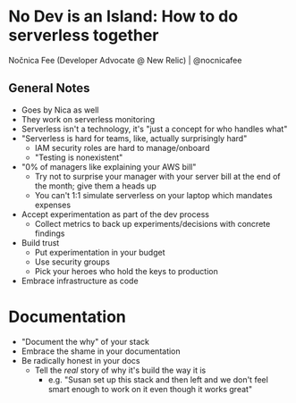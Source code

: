 # No Dev is an Island: How to do serverless together

Nočnica Fee (Developer Advocate @ New Relic) | @nocnicafee

## General Notes

- Goes by Nica as well
- They work on serverless monitoring
- Serverless isn't a technology, it's "just a concept for who handles what"
- "Serverless is hard for teams, like, actually surprisingly hard"
	- IAM security roles are hard to manage/onboard
	- "Testing is nonexistent"
- "0% of managers like explaining your AWS bill"
	- Try not to surprise your manager with your server bill at the end of the month; give them a heads up
	- You can't 1:1 simulate serverless on your laptop which mandates expenses
- Accept experimentation as part of the dev process
	- Collect metrics to back up experiments/decisions with concrete findings
- Build trust
	- Put experimentation in your budget
	- Use security groups
	- Pick your heroes who hold the keys to production
- Embrace infrastructure as code

# Documentation

- "Document the why" of your stack
- Embrace the shame in your documentation
- Be radically honest in your docs
	- Tell the *real* story of why it's build the way it is
		- e.g. "Susan set up this stack and then left and we don't feel smart enough to work on it even though it works great"
